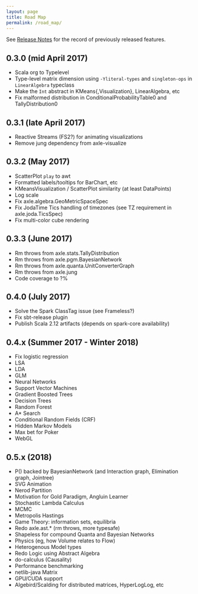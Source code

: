 ```yaml
---
layout: page
title: Road Map
permalink: /road_map/
---
```


See [Release Notes](/release_notes/) for the record of previously released features.

## 0.3.0 (mid April 2017)
* Scala org to Typelevel
* Type-level matrix dimension using `-Yliteral-types` and `singleton-ops` in `LinearAlgebra` typeclass
* Make the `Int` abstract in KMeans{,Visualization}, LinearAlgebra, etc
* Fix malformed distribution in ConditionalProbabilityTable0 and TallyDistribution0

## 0.3.1 (late April 2017)
* Reactive Streams (FS2?) for animating visualizations
* Remove jung dependency from axle-visualize

## 0.3.2 (May 2017)
* ScatterPlot `play` to awt
* Formatted labels/tooltips for BarChart, etc
* KMeansVisualization / ScatterPlot similarity (at least DataPoints)
* Log scale
* Fix axle.algebra.GeoMetricSpaceSpec
* Fix JodaTime Tics handling of timezones (see TZ requirement in axle.joda.TicsSpec)
* Fix multi-color cube rendering

## 0.3.3 (June 2017)
* Rm throws from axle.stats.TallyDistribution
* Rm throws from axle.pgm.BayesianNetwork
* Rm throws from axle.quanta.UnitConverterGraph
* Rm throws from axle.jung
* Code coverage to ?%

## 0.4.0 (July 2017)
* Solve the Spark ClassTag issue (see Frameless?)
* Fix sbt-release plugin
* Publish Scala 2.12 artifacts (depends on spark-core availability)

## 0.4.x (Summer 2017 - Winter 2018)
* Fix logistic regression
* LSA
* LDA
* GLM
* Neural Networks
* Support Vector Machines
* Gradient Boosted Trees
* Decision Trees
* Random Forest
* A* Search
* Conditional Random Fields (CRF)
* Hidden Markov Models
* Max bet for Poker
* WebGL

## 0.5.x (2018)
* P() backed by BayesianNetwork (and Interaction graph, Elimination graph, Jointree)
* SVG Animation
* Nerod Partition
* Motivation for Gold Paradigm, Angluin Learner
* Stochastic Lambda Calculus
* MCMC
* Metropolis Hastings
* Game Theory: information sets, equilibria
* Redo axle.ast.* (rm throws, more typesafe)
* Shapeless for compound Quanta and Bayesian Networks
* Physics (eg, how Volume relates to Flow)
* Heterogenous Model types
* Redo Logic using Abstract Algebra
* do-calculus (Causality)
* Performance benchmarking
* netlib-java Matrix
* GPU/CUDA support
* Algebird/Scalding for distributed matrices, HyperLogLog, etc
